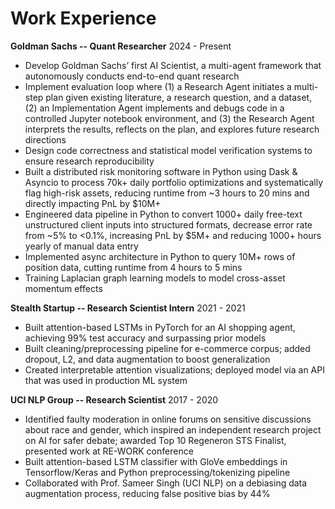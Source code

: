 # Work Experience

**Goldman Sachs -- Quant Researcher** 2024 - Present
- Develop Goldman Sachs’ first AI Scientist, a multi-agent framework that autonomously conducts end-to-end quant research
- Implement evaluation loop where (1) a Research Agent initiates a multi-step plan given existing literature, a research question, and a dataset, (2) an Implementation Agent implements and debugs code in a controlled Jupyter notebook environment, and (3) the Research Agent interprets the results, reflects on the plan, and explores future research directions
- Design code correctness and statistical model verification systems to ensure research reproducibility
- Built a distributed risk monitoring software in Python using Dask & Asyncio to process 70k+ daily portfolio optimizations and systematically flag high-risk assets, reducing runtime from ~3 hours to 20 mins and directly impacting PnL by $10M+
- Engineered data pipeline in Python to convert 1000+ daily free-text unstructured client inputs into structured formats, decrease error rate from ~5% to <0.1%, increasing PnL by $5M+ and reducing 1000+ hours yearly of manual data entry
- Implemented async architecture in Python to query 10M+ rows of position data, cutting runtime from 4 hours to 5 mins
- Training Laplacian graph learning models to model cross-asset momentum effects

**Stealth Startup -- Research Scientist Intern** 2021 - 2021
- Built attention-based LSTMs in PyTorch for an AI shopping agent, achieving 99% test accuracy and surpassing prior models
- Built cleaning/preprocessing pipeline for e-commerce corpus; added dropout, L2, and data augmentation to boost generalization
- Created interpretable attention visualizations; deployed model via an API that was used in production ML system

**UCI NLP Group -- Research Scientist** 2017 - 2020
- Identified faulty moderation in online forums on sensitive discussions about race and gender, which inspired an independent research project on AI for safer debate; awarded Top 10 Regeneron STS Finalist, presented work at RE-WORK conference
- Built attention-based LSTM classifier with GloVe embeddings in Tensorflow/Keras and Python preprocessing/tokenizing pipeline
- Collaborated with Prof. Sameer Singh (UCI NLP) on a debiasing data augmentation process, reducing false positive bias by 44%
